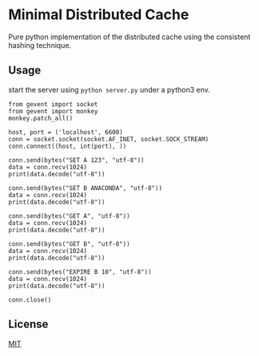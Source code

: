 # Minimal Distributed Cache 

Pure python implementation of the distributed cache using the consistent hashing technique.

## Usage

start the server using `python server.py` under a python3 env.

```python3
from gevent import socket
from gevent import monkey
monkey.patch_all()

host, port = ('localhost', 6600)
conn = socket.socket(socket.AF_INET, socket.SOCK_STREAM)
conn.connect((host, int(port), ))

conn.send(bytes("SET A 123", "utf-8"))
data = conn.recv(1024)
print(data.decode("utf-8"))

conn.send(bytes("SET B ANACONDA", "utf-8"))
data = conn.recv(1024)
print(data.decode("utf-8"))

conn.send(bytes("GET A", "utf-8"))
data = conn.recv(1024)
print(data.decode("utf-8"))

conn.send(bytes("GET B", "utf-8"))
data = conn.recv(1024)
print(data.decode("utf-8"))

conn.send(bytes("EXPIRE B 10", "utf-8"))
data = conn.recv(1024)
print(data.decode("utf-8"))

conn.close()
```

## License
[MIT](https://choosealicense.com/licenses/mit/)